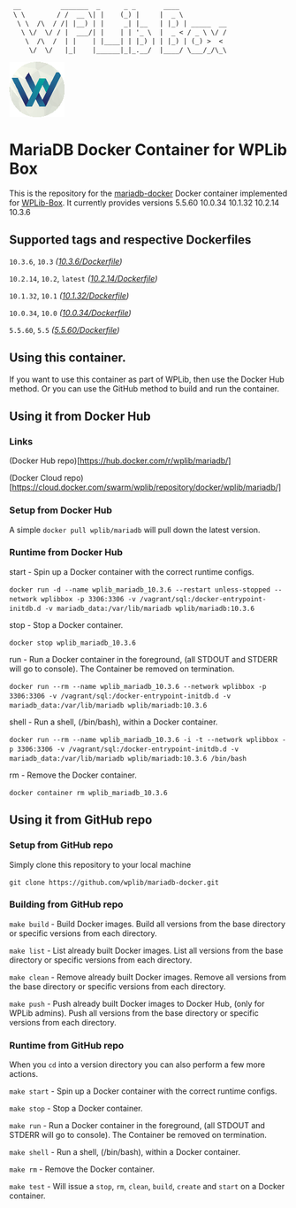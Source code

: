 ```
 __          _______  _      _ _       ____
 \ \        / /  __ \| |    (_) |     |  _ \
  \ \  /\  / /| |__) | |     _| |__   | |_) | _____  __
   \ \/  \/ / |  ___/| |    | | '_ \  |  _ < / _ \ \/ /
    \  /\  /  | |    | |____| | |_) | | |_) | (_) >  <
     \/  \/   |_|    |______|_|_.__/  |____/ \___/_/\_\
```

![WPLib-Box](https://github.com/wplib/wplib.github.io/raw/master/WPLib-Box-100x.png)


# MariaDB Docker Container for WPLib Box
This is the repository for the [mariadb-docker](https://www.mariadb.com/) Docker container implemented for [WPLib-Box](https://github.com/wplib/wplib-box).
It currently provides versions 5.5.60 10.0.34 10.1.32 10.2.14 10.3.6


## Supported tags and respective Dockerfiles

`10.3.6`, `10.3` _([10.3.6/Dockerfile](https://github.com/wplib/mariadb-docker/blob/master/10.3.6/Dockerfile))_

`10.2.14`, `10.2`, `latest` _([10.2.14/Dockerfile](https://github.com/wplib/mariadb-docker/blob/master/10.2.14/Dockerfile))_

`10.1.32`, `10.1` _([10.1.32/Dockerfile](https://github.com/wplib/mariadb-docker/blob/master/10.1.32/Dockerfile))_

`10.0.34`, `10.0` _([10.0.34/Dockerfile](https://github.com/wplib/mariadb-docker/blob/master/10.0.34/Dockerfile))_

`5.5.60`, `5.5` _([5.5.60/Dockerfile](https://github.com/wplib/mariadb-docker/blob/master/5.5.60/Dockerfile))_


## Using this container.
If you want to use this container as part of WPLib, then use the Docker Hub method.
Or you can use the GitHub method to build and run the container.


## Using it from Docker Hub

### Links
(Docker Hub repo)[https://hub.docker.com/r/wplib/mariadb/]

(Docker Cloud repo)[https://cloud.docker.com/swarm/wplib/repository/docker/wplib/mariadb/]


### Setup from Docker Hub
A simple `docker pull wplib/mariadb` will pull down the latest version.


### Runtime from Docker Hub
start - Spin up a Docker container with the correct runtime configs.

`docker run -d --name wplib_mariadb_10.3.6 --restart unless-stopped --network wplibbox -p 3306:3306 -v /vagrant/sql:/docker-entrypoint-initdb.d -v mariadb_data:/var/lib/mariadb wplib/mariadb:10.3.6`

stop - Stop a Docker container.

`docker stop wplib_mariadb_10.3.6`

run - Run a Docker container in the foreground, (all STDOUT and STDERR will go to console). The Container be removed on termination.

`docker run --rm --name wplib_mariadb_10.3.6 --network wplibbox -p 3306:3306 -v /vagrant/sql:/docker-entrypoint-initdb.d -v mariadb_data:/var/lib/mariadb wplib/mariadb:10.3.6`

shell - Run a shell, (/bin/bash), within a Docker container.

`docker run --rm --name wplib_mariadb_10.3.6 -i -t --network wplibbox -p 3306:3306 -v /vagrant/sql:/docker-entrypoint-initdb.d -v mariadb_data:/var/lib/mariadb wplib/mariadb:10.3.6 /bin/bash`

rm - Remove the Docker container.

`docker container rm wplib_mariadb_10.3.6`


## Using it from GitHub repo

### Setup from GitHub repo
Simply clone this repository to your local machine

`git clone https://github.com/wplib/mariadb-docker.git`


### Building from GitHub repo
`make build` - Build Docker images. Build all versions from the base directory or specific versions from each directory.


`make list` - List already built Docker images. List all versions from the base directory or specific versions from each directory.


`make clean` - Remove already built Docker images. Remove all versions from the base directory or specific versions from each directory.


`make push` - Push already built Docker images to Docker Hub, (only for WPLib admins). Push all versions from the base directory or specific versions from each directory.


### Runtime from GitHub repo
When you `cd` into a version directory you can also perform a few more actions.

`make start` - Spin up a Docker container with the correct runtime configs.


`make stop` - Stop a Docker container.


`make run` - Run a Docker container in the foreground, (all STDOUT and STDERR will go to console). The Container be removed on termination.


`make shell` - Run a shell, (/bin/bash), within a Docker container.


`make rm` - Remove the Docker container.


`make test` - Will issue a `stop`, `rm`, `clean`, `build`, `create` and `start` on a Docker container.


